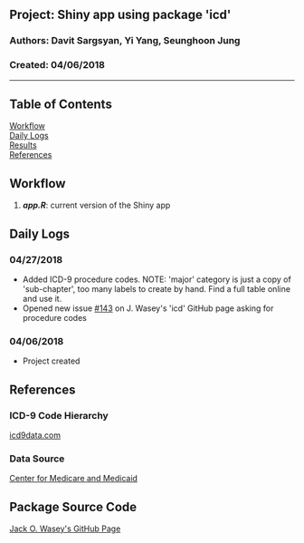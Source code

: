 ##  Project: Shiny app using package 'icd'
### Authors: Davit Sargsyan, Yi Yang, Seunghoon Jung
### Created: 04/06/2018  

---

## Table of Contents
[Workflow](#flow)   
[Daily Logs](#log)   
[Results](#results)   
[References](#ref)   

## Workflow<a name="flow"></a>
1. ***app.R***: current version of the Shiny app    

## Daily Logs<a name="log"></a>
### 04/27/2018
* Added ICD-9 procedure codes. NOTE: 'major' category is just a copy of 'sub-chapter', too many labels to create by hand. Find a full table online and use it.
* Opened new issue [#143](https://github.com/jackwasey/icd/issues/143) on J. Wasey's 'icd' GitHub page asking for procedure codes

### 04/06/2018
* Project created

## References<a name="ref"></a>
### ICD-9 Code Hierarchy
[icd9data.com](http://www.icd9data.com/2012/Volume3/default.htm)

### Data Source
[Center for Medicare and Medicaid](https://www.cms.gov/Medicare/Coding/ICD9ProviderDiagnosticCodes/codes.html)

## Package Source Code
[Jack O. Wasey's GitHub Page](https://github.com/jackwasey/icd)